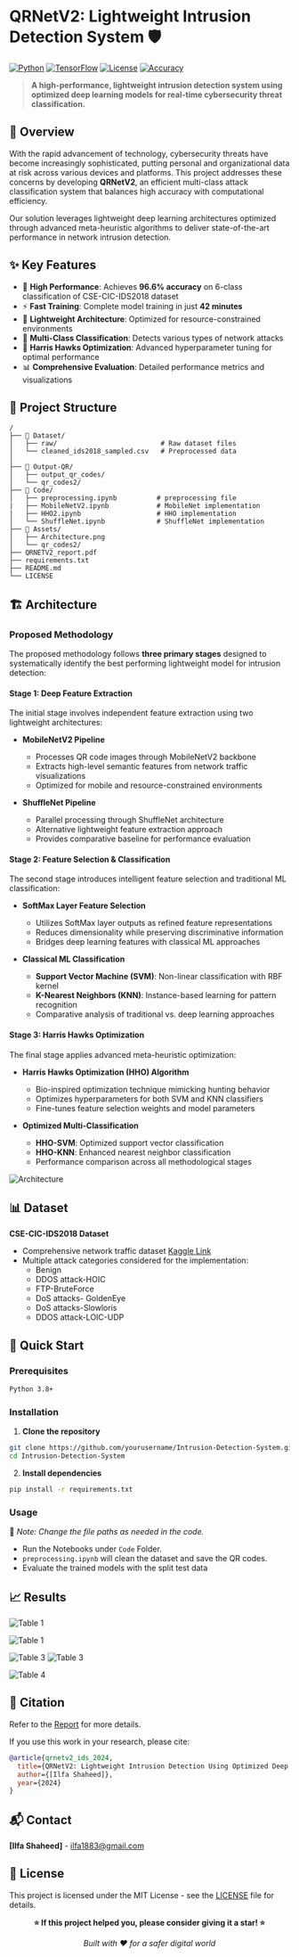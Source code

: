 # QRNetV2: Lightweight Intrusion Detection System 🛡️

[![Python](https://img.shields.io/badge/Python-3.8+-blue.svg)](https://www.python.org/downloads/)
[![TensorFlow](https://img.shields.io/badge/TensorFlow-2.x-orange.svg)](https://tensorflow.org/)
[![License](https://img.shields.io/badge/License-MIT-green.svg)](LICENSE)
[![Accuracy](https://img.shields.io/badge/Accuracy-96.6%25-brightgreen.svg)](##results)

> **A high-performance, lightweight intrusion detection system using optimized deep learning models for real-time cybersecurity threat classification.**

## 🎯 Overview

With the rapid advancement of technology, cybersecurity threats have become increasingly sophisticated, putting personal and organizational data at risk across various devices and platforms. This project addresses these concerns by developing **QRNetV2**, an efficient multi-class attack classification system that balances high accuracy with computational efficiency.

Our solution leverages lightweight deep learning architectures optimized through advanced meta-heuristic algorithms to deliver state-of-the-art performance in network intrusion detection.

## ✨ Key Features

- 🚀 **High Performance**: Achieves **96.6% accuracy** on 6-class classification of CSE-CIC-IDS2018 dataset
- ⚡ **Fast Training**: Complete model training in just **42 minutes**
- 🔬 **Lightweight Architecture**: Optimized for resource-constrained environments
- 🎯 **Multi-Class Classification**: Detects various types of network attacks
- 🔧 **Harris Hawks Optimization**: Advanced hyperparameter tuning for optimal performance
- 📊 **Comprehensive Evaluation**: Detailed performance metrics and visualizations

## 📁 Project Structure

```
/
├── 📁 Dataset/
│   ├── raw/                          # Raw dataset files
│   └── cleaned_ids2018_sampled.csv   # Preprocessed data
│   
├── 📁 Output-QR/
│   ├── output_qr_codes/           
│   └── qr_codes2/                
├── 📁 Code/
│   ├── preprocessing.ipynb          # preprocessing file
|   ├── MobileNetV2.ipynb            # MobileNet implementation
|   ├── HHO2.ipynb                   # HHO implementation
│   └── ShuffleNet.ipynb             # ShuffleNet implementation
├── 📁 Assets/
│   ├── Architecture.png           
│   └── qr_codes2/ 
├── QRNETV2_report.pdf
├── requirements.txt
├── README.md
└── LICENSE
```


## 🏗️ Architecture

### Proposed Methodology

The proposed methodology follows **three primary stages** designed to systematically identify the best performing lightweight model for intrusion detection:

#### **Stage 1: Deep Feature Extraction**
The initial stage involves independent feature extraction using two lightweight architectures:

- **MobileNetV2 Pipeline**
  - Processes QR code images through MobileNetV2 backbone
  - Extracts high-level semantic features from network traffic visualizations
  - Optimized for mobile and resource-constrained environments

- **ShuffleNet Pipeline**
  - Parallel processing through ShuffleNet architecture
  - Alternative lightweight feature extraction approach
  - Provides comparative baseline for performance evaluation

#### **Stage 2: Feature Selection & Classification**
The second stage introduces intelligent feature selection and traditional ML classification:

- **SoftMax Layer Feature Selection**
  - Utilizes SoftMax layer outputs as refined feature representations
  - Reduces dimensionality while preserving discriminative information
  - Bridges deep learning features with classical ML approaches

- **Classical ML Classification**
  - **Support Vector Machine (SVM)**: Non-linear classification with RBF kernel
  - **K-Nearest Neighbors (KNN)**: Instance-based learning for pattern recognition
  - Comparative analysis of traditional vs. deep learning approaches

#### **Stage 3: Harris Hawks Optimization**
The final stage applies advanced meta-heuristic optimization:

- **Harris Hawks Optimization (HHO) Algorithm**
  - Bio-inspired optimization technique mimicking hunting behavior
  - Optimizes hyperparameters for both SVM and KNN classifiers
  - Fine-tunes feature selection weights and model parameters

- **Optimized Multi-Classification**
  - **HHO-SVM**: Optimized support vector classification
  - **HHO-KNN**: Enhanced nearest neighbor classification
  - Performance comparison across all methodological stages

![Architecture](Assets\Architecture.png)

## 📊 Dataset

**CSE-CIC-IDS2018 Dataset**
- Comprehensive network traffic dataset [Kaggle Link](https://www.kaggle.com/datasets/dhoogla/csecicids2018)
- Multiple attack categories considered for the implementation:
  - Benign
  - DDOS attack-HOIC
  - FTP-BruteForce
  - DoS attacks-
GoldenEye
  - DoS attacks-Slowloris
  - DDOS attack-LOIC-UDP

## 🚀 Quick Start

### Prerequisites

```bash
Python 3.8+
```

### Installation

1. **Clone the repository**
```bash
git clone https://github.com/yourusername/Intrusion-Detection-System.git
cd Intrusion-Detection-System
```

2. **Install dependencies**
```bash
pip install -r requirements.txt
```

### Usage

📌 *Note: Change the file paths as needed in the code.* 

- Run the Notebooks under `Code` Folder.
- `preprocessing.ipynb` will clean the dataset and save the QR codes.
- Evaluate the trained models with the split test data

## 📈 Results

![Table 1](Assets\Table_1.png)

![Table 1](Assets\Table_2.png)

![Table 3](Assets\Table_3_1.png)
![Table 3](Assets\Table_3_2.png)

![Table 4](Assets\Table_4.png)


## 📄 Citation
Refer to the [Report](QRNETV2_report.pdf) for more details.

If you use this work in your research, please cite:

```bibtex
@article{qrnetv2_ids_2024,
  title={QRNetV2: Lightweight Intrusion Detection Using Optimized Deep Learning},
  author={[Ilfa Shaheed]},
  year={2024}
}
```

## 📬 Contact

**[Ilfa Shaheed]** - [ilfa1883@gmail.com](mailto:ilfa1883@gmail.com)

## 📜 License

This project is licensed under the MIT License - see the [LICENSE](LICENSE) file for details.


<div align="center">

**⭐ If this project helped you, please consider giving it a star! ⭐**

*Built with ❤️ for a safer digital world*

</div>